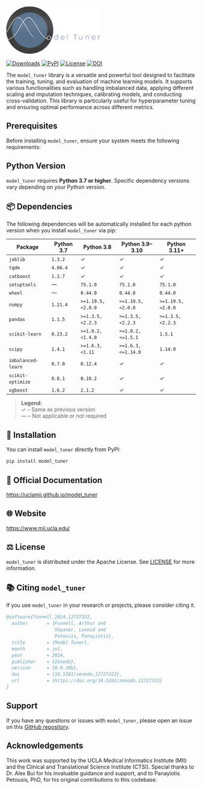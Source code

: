 <br>

<img src="https://github.com/uclamii/model_tuner/blob/main/assets/modeltunersmaller.png?raw=true" width="250" style="border: none; outline: none; box-shadow: none;" oncontextmenu="return false;">

<br>

[![Downloads](https://pepy.tech/badge/model_tuner)](https://pepy.tech/project/model_tuner) [![PyPI](https://img.shields.io/pypi/v/model_tuner.svg)](https://pypi.org/project/model_tuner/) [![License](https://img.shields.io/badge/License-Apache_2.0-blue.svg)](https://opensource.org/licenses/Apache-2.0) [![DOI](https://zenodo.org/badge/DOI/10.5281/zenodo.12727322.svg)](https://doi.org/10.5281/zenodo.12727322)

The `model_tuner` library is a versatile and powerful tool designed to facilitate the training, tuning, and evaluation of machine learning models. It supports various functionalities such as handling imbalanced data, applying different scaling and imputation techniques, calibrating models, and conducting cross-validation. This library is particularly useful for hyperparameter tuning and ensuring optimal performance across different metrics.

## Prerequisites

Before installing `model_tuner`, ensure your system meets the following requirements:

## Python Version

`model_tuner` requires **Python 3.7 or higher**. Specific dependency versions vary depending on your Python version.

## 📦 Dependencies

The following dependencies will be automatically installed for each python version when you install `model_tuner` via pip:

| Package              | Python 3.7               | Python 3.8                | Python 3.9–3.10           | Python 3.11+         |
|----------------------|---------------------------|-----------------------------|----------------------------|----------------------|
| `joblib`            | `1.3.2`                  | ✓                         | ✓                         | ✓                    |
| `tqdm`              | `4.66.4`                 | ✓                         | ✓                         | ✓                    |
| `catboost`          | `1.2.7`                  | ✓                         | ✓                         | ✓                    |
| `setuptools`        | —                        | `75.1.0`                  | `75.1.0`                  | `75.1.0`             |
| `wheel`             | —                        | `0.44.0`                  | `0.44.0`                  | `0.44.0`             |
| `numpy`             | `1.21.4`                 | `>=1.19.5,<2.0.0`         | `>=1.19.5,<2.0.0`         | `>=1.19.5,<2.0.0`    |
| `pandas`            | `1.1.5`                  | `>=1.3.5,<2.2.3`          | `>=1.3.5,<2.2.3`          | `>=1.3.5,<2.2.3`     |
| `scikit-learn`      | `0.23.2`                 | `>=1.0.2,<1.4.0`          | `>=1.0.2,<=1.5.1`         | `1.5.1`              |
| `scipy`             | `1.4.1`                  | `>=1.6.3,<1.11`           | `>=1.6.3,<=1.14.0`        | `1.14.0`             |
| `imbalanced-learn`  | `0.7.0`                  | `0.12.4`                  | ✓                         | ✓                    |
| `scikit-optimize`   | `0.8.1`                  | `0.10.2`                  | ✓                         | ✓                    |
| `xgboost`           | `1.6.2`                  | `2.1.2`                   | ✓                         | ✓                    |

> **Legend**:  
> ✓ – Same as previous version  
> — – Not applicable or not required


## 💾 Installation

You can install `model_tuner` directly from PyPI:

```bash
pip install model_tuner
```

## 📄 Official Documentation

https://uclamii.github.io/model_tuner

## 🌐 Website

https://www.mii.ucla.edu/

## ⚖️ License

`model_tuner` is distributed under the Apache License. See [LICENSE](https://github.com/uclamii/model_tuner?tab=Apache-2.0-1-ov-file) for more information.

## 📚 Citing `model_tuner`

If you use `model_tuner` in your research or projects, please consider citing it.

```bibtex
@software{funnell_2024_12727322,
  author       = {Funnell, Arthur and
                  Shpaner, Leonid and
                  Petousis, Panayiotis},
  title        = {Model Tuner},
  month        = jul,
  year         = 2024,
  publisher    = {Zenodo},
  version      = {0.0.30b},
  doi          = {10.5281/zenodo.12727322},
  url          = {https://doi.org/10.5281/zenodo.12727322}
}
```

## Support

If you have any questions or issues with `model_tuner`, please open an issue on this [GitHub repository](https://github.com/uclamii/model_tuner/).

## Acknowledgements

This work was supported by the UCLA Medical Informatics Institute (MII) and the Clinical and Translational Science Institute (CTSI). Special thanks to Dr. Alex Bui for his invaluable guidance and support, and to Panayiotis Petousis, PhD, for his original contributions to this codebase.
